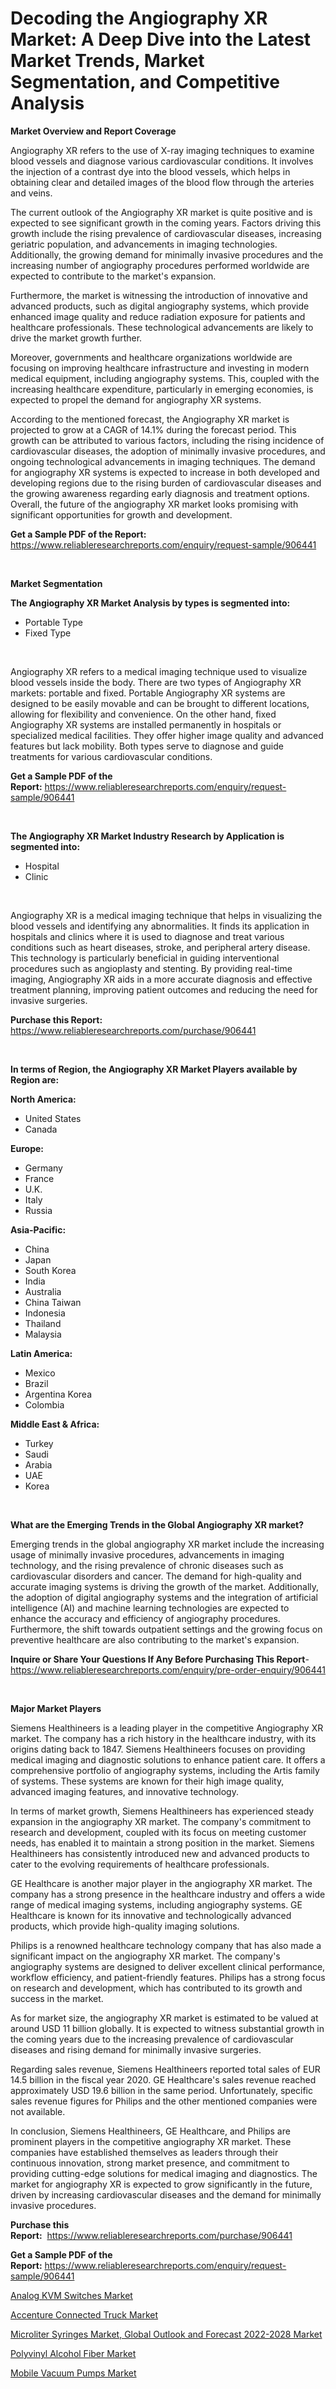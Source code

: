 <p><h1>Decoding the Angiography XR Market: A Deep Dive into the Latest Market Trends, Market Segmentation, and Competitive Analysis</h1></p><p><strong>Market Overview and Report Coverage</strong></p>
<p><p>Angiography XR refers to the use of X-ray imaging techniques to examine blood vessels and diagnose various cardiovascular conditions. It involves the injection of a contrast dye into the blood vessels, which helps in obtaining clear and detailed images of the blood flow through the arteries and veins.</p><p>The current outlook of the Angiography XR market is quite positive and is expected to see significant growth in the coming years. Factors driving this growth include the rising prevalence of cardiovascular diseases, increasing geriatric population, and advancements in imaging technologies. Additionally, the growing demand for minimally invasive procedures and the increasing number of angiography procedures performed worldwide are expected to contribute to the market's expansion.</p><p>Furthermore, the market is witnessing the introduction of innovative and advanced products, such as digital angiography systems, which provide enhanced image quality and reduce radiation exposure for patients and healthcare professionals. These technological advancements are likely to drive the market growth further.</p><p>Moreover, governments and healthcare organizations worldwide are focusing on improving healthcare infrastructure and investing in modern medical equipment, including angiography systems. This, coupled with the increasing healthcare expenditure, particularly in emerging economies, is expected to propel the demand for angiography XR systems.</p><p>According to the mentioned forecast, the Angiography XR market is projected to grow at a CAGR of 14.1% during the forecast period. This growth can be attributed to various factors, including the rising incidence of cardiovascular diseases, the adoption of minimally invasive procedures, and ongoing technological advancements in imaging techniques. The demand for angiography XR systems is expected to increase in both developed and developing regions due to the rising burden of cardiovascular diseases and the growing awareness regarding early diagnosis and treatment options. Overall, the future of the angiography XR market looks promising with significant opportunities for growth and development.</p></p>
<p><strong>Get a Sample PDF of the Report:</strong> <a href="https://www.reliableresearchreports.com/enquiry/request-sample/906441">https://www.reliableresearchreports.com/enquiry/request-sample/906441</a></p>
<p>&nbsp;</p>
<p><strong>Market Segmentation</strong></p>
<p><strong>The Angiography XR Market Analysis by types is segmented into:</strong></p>
<p><ul><li>Portable Type</li><li>Fixed Type</li></ul></p>
<p>&nbsp;</p>
<p><p>Angiography XR refers to a medical imaging technique used to visualize blood vessels inside the body. There are two types of Angiography XR markets: portable and fixed. Portable Angiography XR systems are designed to be easily movable and can be brought to different locations, allowing for flexibility and convenience. On the other hand, fixed Angiography XR systems are installed permanently in hospitals or specialized medical facilities. They offer higher image quality and advanced features but lack mobility. Both types serve to diagnose and guide treatments for various cardiovascular conditions.</p></p>
<p><strong>Get a Sample PDF of the Report:</strong>&nbsp;<a href="https://www.reliableresearchreports.com/enquiry/request-sample/906441">https://www.reliableresearchreports.com/enquiry/request-sample/906441</a></p>
<p>&nbsp;</p>
<p><strong>The Angiography XR Market Industry Research by Application is segmented into:</strong></p>
<p><ul><li>Hospital</li><li>Clinic</li></ul></p>
<p>&nbsp;</p>
<p><p>Angiography XR is a medical imaging technique that helps in visualizing the blood vessels and identifying any abnormalities. It finds its application in hospitals and clinics where it is used to diagnose and treat various conditions such as heart diseases, stroke, and peripheral artery disease. This technology is particularly beneficial in guiding interventional procedures such as angioplasty and stenting. By providing real-time imaging, Angiography XR aids in a more accurate diagnosis and effective treatment planning, improving patient outcomes and reducing the need for invasive surgeries.</p></p>
<p><strong>Purchase this Report:</strong>&nbsp; <a href="https://www.reliableresearchreports.com/purchase/906441">https://www.reliableresearchreports.com/purchase/906441</a></p>
<p>&nbsp;</p>
<p><strong>In terms of Region, the Angiography XR Market Players available by Region are:</strong></p>
<p>
    <p> <strong> North America: </strong>
        <ul>
            <li>United States</li>
            <li>Canada</li>
        </ul>
        </p> 
    <p> <strong> Europe: </strong>
        <ul>
            <li>Germany</li>
            <li>France</li>
            <li>U.K.</li>
            <li>Italy</li>
            <li>Russia</li>
        </ul>
        </p> 
    <p> <strong> Asia-Pacific: </strong>
        <ul>
            <li>China</li>
            <li>Japan</li>
            <li>South Korea</li>
            <li>India</li>
            <li>Australia</li>
            <li>China Taiwan</li>
            <li>Indonesia</li>
            <li>Thailand</li>
            <li>Malaysia</li>
        </ul>
        </p> 
    <p> <strong> Latin America: </strong>
        <ul>
            <li>Mexico</li>
            <li>Brazil</li>
            <li>Argentina Korea</li>
            <li>Colombia</li>
        </ul>
        </p> 
    <p> <strong> Middle East & Africa: </strong>
        <ul>
            <li>Turkey</li>
            <li>Saudi</li>
            <li>Arabia</li>
            <li>UAE</li>
            <li>Korea</li>
        </ul>
    </p>
    </p>
<p>&nbsp;</p>
<p><strong>What are the Emerging Trends in the Global Angiography XR market?</strong></p>
<p><p>Emerging trends in the global angiography XR market include the increasing usage of minimally invasive procedures, advancements in imaging technology, and the rising prevalence of chronic diseases such as cardiovascular disorders and cancer. The demand for high-quality and accurate imaging systems is driving the growth of the market. Additionally, the adoption of digital angiography systems and the integration of artificial intelligence (AI) and machine learning technologies are expected to enhance the accuracy and efficiency of angiography procedures. Furthermore, the shift towards outpatient settings and the growing focus on preventive healthcare are also contributing to the market's expansion.</p></p>
<p><strong>Inquire or Share Your Questions If Any Before Purchasing This Report</strong>- <a href="https://www.reliableresearchreports.com/enquiry/pre-order-enquiry/906441">https://www.reliableresearchreports.com/enquiry/pre-order-enquiry/906441</a></p>
<p>&nbsp;</p>
<p><strong>Major Market Players</strong></p>
<p><p>Siemens Healthineers is a leading player in the competitive Angiography XR market. The company has a rich history in the healthcare industry, with its origins dating back to 1847. Siemens Healthineers focuses on providing medical imaging and diagnostic solutions to enhance patient care. It offers a comprehensive portfolio of angiography systems, including the Artis family of systems. These systems are known for their high image quality, advanced imaging features, and innovative technology.</p><p>In terms of market growth, Siemens Healthineers has experienced steady expansion in the angiography XR market. The company's commitment to research and development, coupled with its focus on meeting customer needs, has enabled it to maintain a strong position in the market. Siemens Healthineers has consistently introduced new and advanced products to cater to the evolving requirements of healthcare professionals.</p><p>GE Healthcare is another major player in the angiography XR market. The company has a strong presence in the healthcare industry and offers a wide range of medical imaging systems, including angiography systems. GE Healthcare is known for its innovative and technologically advanced products, which provide high-quality imaging solutions.</p><p>Philips is a renowned healthcare technology company that has also made a significant impact on the angiography XR market. The company's angiography systems are designed to deliver excellent clinical performance, workflow efficiency, and patient-friendly features. Philips has a strong focus on research and development, which has contributed to its growth and success in the market.</p><p>As for market size, the angiography XR market is estimated to be valued at around USD 11 billion globally. It is expected to witness substantial growth in the coming years due to the increasing prevalence of cardiovascular diseases and rising demand for minimally invasive surgeries.</p><p>Regarding sales revenue, Siemens Healthineers reported total sales of EUR 14.5 billion in the fiscal year 2020. GE Healthcare's sales revenue reached approximately USD 19.6 billion in the same period. Unfortunately, specific sales revenue figures for Philips and the other mentioned companies were not available.</p><p>In conclusion, Siemens Healthineers, GE Healthcare, and Philips are prominent players in the competitive angiography XR market. These companies have established themselves as leaders through their continuous innovation, strong market presence, and commitment to providing cutting-edge solutions for medical imaging and diagnostics. The market for angiography XR is expected to grow significantly in the future, driven by increasing cardiovascular diseases and the demand for minimally invasive procedures.</p></p>
<p><strong>Purchase this Report:</strong>&nbsp;&nbsp;<a href="https://www.reliableresearchreports.com/purchase/906441">https://www.reliableresearchreports.com/purchase/906441</a></p>
<p></p>
<p><strong>Get a Sample PDF of the Report:</strong>&nbsp;<a href="https://www.reliableresearchreports.com/enquiry/request-sample/906441">https://www.reliableresearchreports.com/enquiry/request-sample/906441</a></p>
<p><p><a href="https://www.reportprime.com/analog-kvm-switches-r1736">Analog KVM Switches Market</a></p><p><a href="https://github.com/RoccoManning/Market-Research-Report-List-1/blob/main/accenture-connected-truck-market.md">Accenture Connected Truck Market</a></p><p><a href="https://issuu.com/reportprime-2/docs/microliter-syringes-market-global-outlook-and-fore?fr=xKAE9_zU1NQ">Microliter Syringes Market, Global Outlook and Forecast 2022-2028 Market</a></p><p><a href="https://www.linkedin.com/pulse/polyvinyl-alcohol-fiber-market-size-share-amp-trends-analysis-mf4rf/">Polyvinyl Alcohol Fiber Market</a></p><p><a href="https://medium.com/@shivangi.reportprime/mobile-vacuum-pumps-market-size-growth-forecast-2023-2030-a289f90eda19">Mobile Vacuum Pumps Market</a></p></p>